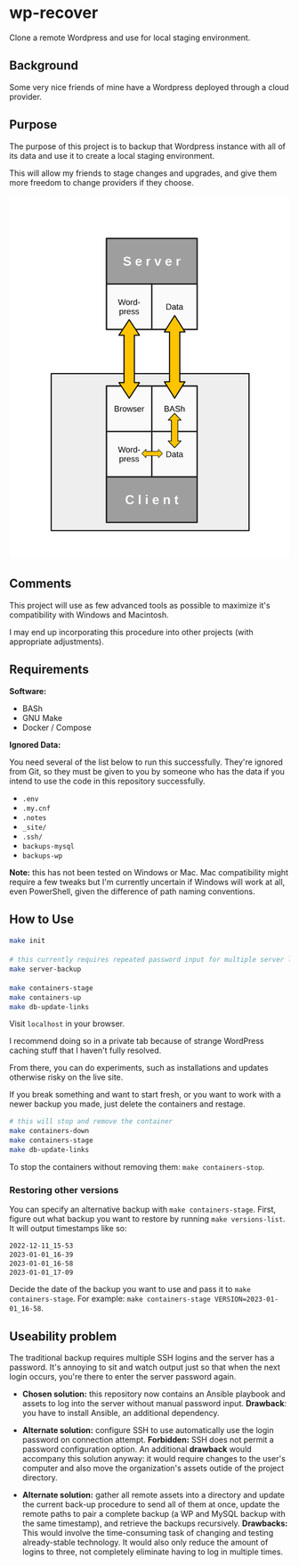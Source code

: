 # wp-recover

Clone a remote Wordpress and use for local staging environment.

## Background

Some very nice friends of mine have a Wordpress deployed through a cloud provider.

## Purpose

The purpose of this project is to backup that Wordpress instance with all of its data and use it to create a local staging environment.

This will allow my friends to stage changes and upgrades, and give them more freedom to change providers if they choose.

![General diagram of functionality](./docs/diagram/diagram.svg)

## Comments

This project will use as few advanced tools as possible to maximize it's compatibility with Windows and Macintosh.

I may end up incorporating this procedure into other projects (with appropriate adjustments).

## Requirements

**Software:**

- BASh
- GNU Make
- Docker / Compose

**Ignored Data:**

You need several of the list below to run this successfully. They're ignored from Git, so they must be given to you by someone who has the data if you intend to use the code in this repository successfully.

- `.env`
- `.my.cnf`
- `.notes`
- `_site/`
- `.ssh/`
- `backups-mysql`
- `backups-wp`


**Note:** this has not been tested on Windows or Mac. Mac compatibility might require a few tweaks but I'm currently uncertain if Windows will work at all, even PowerShell, given the difference of path naming conventions.

## How to Use

```bash
make init

# this currently requires repeated password input for multiple server logins -- working on it
make server-backup

make containers-stage
make containers-up
make db-update-links
```

Visit `localhost` in your browser.

I recommend doing so in a private tab because of strange WordPress caching stuff that I haven't fully resolved.

From there, you can do experiments, such as installations and updates otherwise risky on the live site.

If you break something and want to start fresh, or you want to work with a newer backup you made, just delete the containers and restage.

```bash
# this will stop and remove the container
make containers-down
make containers-stage
make db-update-links
```

To stop the containers without removing them: `make containers-stop`.

### Restoring other versions

You can specify an alternative backup with `make containers-stage`. First, figure out what backup you want to restore by running `make versions-list`. It will output timestamps like so:

```
2022-12-11_15-53
2023-01-01_16-39
2023-01-01_16-58
2023-01-01_17-09
```

Decide the date of the backup you want to use and pass it to `make containers-stage`. For example: `make containers-stage VERSION=2023-01-01_16-58`.

## Useability problem

The traditional backup requires multiple SSH logins and the server has a password. It's annoying to sit and watch output just so that when the next login occurs, you're there to enter the server password again.

- **Chosen solution:** this repository now contains an Ansible playbook and assets to log into the server without manual password input. **Drawback**: you have to install Ansible, an additional dependency.

- **Alternate solution:** configure SSH to use automatically use the login password on connection attempt. **Forbidden:** SSH does not permit a password configuration option. An additional **drawback** would accompany this solution anyway: it would require changes to the user's computer and also move the organization's assets outide of the project directory.

- **Alternate solution:** gather all remote assets into a directory and update the current back-up procedure to send all of them at once, update the remote paths to pair a complete backup (a WP and MySQL backup with the same timestamp), and retrieve the backups recursively. **Drawbacks:** This would involve the time-consuming task of changing and testing already-stable technology. It would also only reduce the amount of logins to three, not completely eliminate having to log in multiple times.
